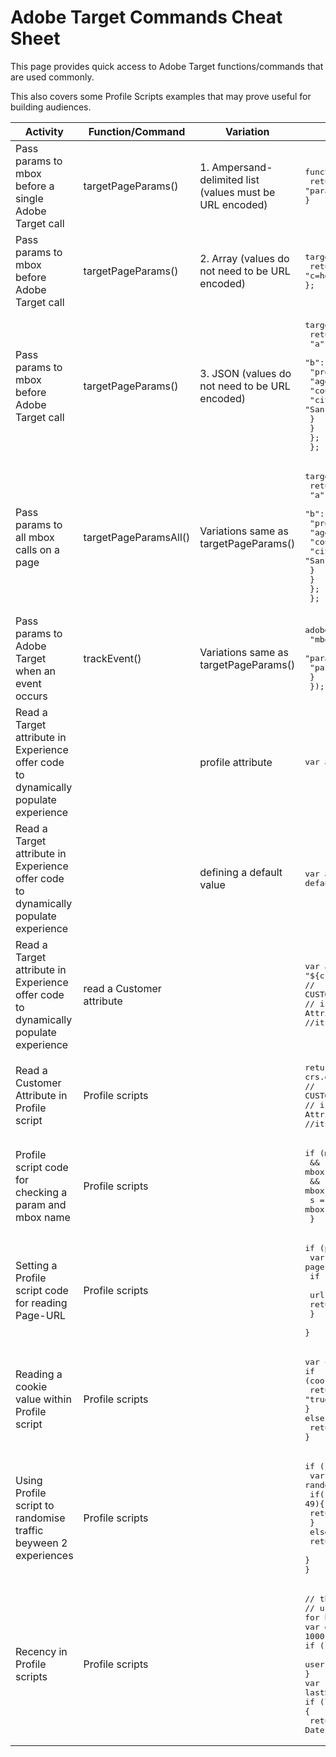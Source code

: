 # Adobe Target Commands Cheat Sheet

This page provides quick access to Adobe Target functions/commands that are used commonly. 

This also covers some Profile Scripts examples that may prove useful for building audiences.

| Activity      | Function/Command | Variation | Syntax |
| -----------   | -----------      | --------- | ------ |
| Pass params to mbox before a single Adobe Target call      | targetPageParams()       | 1. Ampersand-delimited list (values must be URL encoded) | <pre>function targetPageParams(){<br/> return "param1=value1&param2=value2&p3=hello%20world";<br/>}</pre> |
| Pass params to mbox before Adobe Target call      | targetPageParams()       | 2. Array (values do not need to be URL encoded) | <pre>targetPageParams = function(){<br>  return ["a=1", "b=2", "c=hello world"]; <br>};</pre> |
| Pass params to mbox before Adobe Target call      | targetPageParams()       | 3. JSON (values do not need to be URL encoded) | <pre>targetPageParams = function() {<br>  return {<br>    "a": 1, <br>    "b": 2, <br>    "profile": {<br>      "age": 26, <br>       "country": {<br>          "city": "San Francisco" <br>        } <br>      } <br>    }; <br> };</pre> |
| Pass params to all mbox calls on a page | targetPageParamsAll()       | Variations same as targetPageParams() | <pre>targetPageParams = function() {<br>  return {<br>    "a": 1, <br>    "b": 2, <br>    "profile": {<br>      "age": 26, <br>       "country": {<br>          "city": "San Francisco" <br>        } <br>      } <br>    }; <br> };</pre> |
| Pass params to Adobe Target when an event occurs | trackEvent() | Variations same as targetPageParams() | <pre>adobe.target.trackEvent({<br> "mbox": "clicked-cta",<br> "params": {<br>   "param1": "value1" <br>  } <br> });</pre> |
| Read a Target attribute in Experience offer code to dynamically populate experience |  | profile attribute  | <pre>var a = “${user.YOUR_PROFILE_ATTRIBUTE}”;</pre> |
| Read a Target attribute in Experience offer code to dynamically populate experience |  | defining a default value | <pre>var a = '${user.YOUR_PROFILE_ATTRIBUTE default="DEFAULT_VALUE"}';</pre> |
| Read a Target attribute in Experience offer code to dynamically populate experience | read a Customer attribute |  | <pre>var a = "${crs.CUSTOMER_ATTRIBUTE_INTEGRATION_NAME.ATTRIBUTE_NAME}"<br/>// CUSTOMER_ATTRIBUTE_INTEGRATION_NAME <br>// is name of the Customer Attribute integration <br>//its not alias</pre> |
| Read a Customer Attribute in Profile script | Profile scripts |  | <pre>return "" + crs.get('CUSTOMER_ATTRIBUTE_INTEGRATION_NAME.ATTRIBUTE_NAME'); <br>// CUSTOMER_ATTRIBUTE_INTEGRATION_NAME <br>//  is name of the Customer Attribute integration <br>//its not alias</pre> |
| Profile script code for checking a param and mbox name | Profile scripts |  | <pre>if (mbox.name == 'target-global-mbox' <br> && mbox.param('YOUR_PARAM_NAME') !== undefined <br> && mbox.param('YOUR_PARAM_NAME') !== null){ <br> s = mbox.param('YOUR_PARAM_NAME'); <br> }</pre> |
| Setting a Profile script code for reading Page-URL | Profile scripts |  | <pre>if (page.url != "") {<br>  var url = "" + page.url.toLowerCase();<br>  if (url.indexOf("PARAM1") >-1 && <br>    url.indexOf("PARAM2") >-1) { <br>    return "true"; <br>   }<br> }</pre> |
| Reading a cookie value within Profile script | Profile scripts |  | <pre>var cookies = user.header('cookie');<br>if (cookies.indexOf('YOUR_COOKIE_VAL') >= 0){<br>  return "true";<br>}<br>else{<br>  return "false";<br>}</pre> |
| Using Profile script to randomise traffic beyween 2 experiences | Profile scripts |  | <pre>if (!user.get('AB_Test_Groups')) {<br> var random_number=Math.floor(Math.random()*99);<br> if(random_number <= 49){<br>   return 'GroupA';<br> }<br> else{<br>    return 'GroupB';<br>  }<br>}</pre> |
| Recency in Profile scripts | Profile scripts |  | <pre>// this code returns difference in days <br>// use 3600 * 1000 for hours and 60 * 1000 for minutes <br>var dayInMillis = 3600 * 24 * 1000;<br>if (!mbox.param('survey_topup_shown')){<br>  user.setLocal('lastSurveyTime', new Date().getTime());<br>}<br>var lastSurveyTime = user.getLocal('lastSurveyTime');<br>if (lastSurveyTime) {<br> return ((new Date()).getTime()-lastSurveyTime)/dayInMillis;}</pre> |

